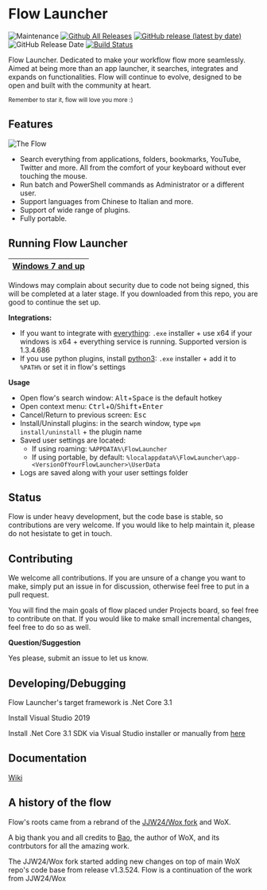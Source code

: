 Flow Launcher
=============

![Maintenance](https://img.shields.io/maintenance/yes/2020)
[![Github All Releases](https://img.shields.io/github/downloads/Flow-Launcher/Flow.Launcher/total.svg)](https://github.com/Flow-Launcher/Flow.Launcher/releases)
[![GitHub release (latest by date)](https://img.shields.io/github/v/release/Flow-Launcher/Flow.Launcher)](https://github.com/Flow-Launcher/Flow.Launcher/releases/latest)
![GitHub Release Date](https://img.shields.io/github/release-date/Flow-Launcher/Flow.Launcher)
[![Build Status](https://dev.azure.com/Flow-Launcher/Flow.Launcher/_apis/build/status/Flow.Launcher?branchName=master)](https://dev.azure.com/Flow-Launcher/Flow.Launcher/_build/latest?definitionId=1&branchName=master)

Flow Launcher. Dedicated to make your workflow flow more seamlessly. Aimed at being more than an app launcher, it searches, integrates and expands on functionalities. Flow will continue to evolve, designed to be open and built with the community at heart.

<sub>Remember to star it, flow will love you more :)</sub>

## Features
![The Flow](https://user-images.githubusercontent.com/26427004/82151677-fa9c7100-989f-11ea-9143-81de60aaf07d.gif)

- Search everything from applications, folders, bookmarks, YouTube, Twitter and more. All from the comfort of your keyboard without ever touching the mouse.
- Run batch and PowerShell commands as Administrator or a different user.
- Support languages from Chinese to Italian and more.
- Support of wide range of plugins.
- Fully portable.

## Running Flow Launcher

| [Windows 7 and up](https://github.com/Flow-Launcher/Flow.Launcher/releases/latest)
| ------------- |

Windows may complain about security due to code not being signed, this will be completed at a later stage. If you downloaded from this repo, you are good to continue the set up. 

**Integrations:**
  - If you want to integrate with [everything](https://www.voidtools.com/): `.exe` installer + use x64 if your windows is x64 + everything service is running. Supported version is 1.3.4.686
  - If you use python plugins, install [python3](https://www.python.org/downloads/): `.exe` installer + add it to `%PATH%` or set it in flow's settings

**Usage**
- Open flow's search window: <kbd>Alt</kbd>+<kbd>Space</kbd> is the default hotkey
- Open context menu: <kbd>Ctrl</kbd>+<kbd>O</kbd>/<kbd>Shift</kbd>+<kbd>Enter</kbd>
- Cancel/Return to previous screen: <kbd>Esc</kbd>
- Install/Uninstall plugins: in the search window, type `wpm install/uninstall` + the plugin name
- Saved user settings are located:
  - If using roaming: `%APPDATA%\FlowLauncher`
  - If using portable, by default: `%localappdata%\FlowLauncher\app-<VersionOfYourFlowLauncher>\UserData` 
- Logs are saved along with your user settings folder

## Status

Flow is under heavy development, but the code base is stable, so contributions are very welcome. If you would like to help maintain it, please do not hesistate to get in touch.

## Contributing

We welcome all contributions. If you are unsure of a change you want to make, simply put an issue in for discussion, otherwise feel free to put in a pull request.

You will find the main goals of flow placed under Projects board, so feel free to contribute on that. If you would like to make small incremental changes, feel free to do so as well.

**Question/Suggestion**

Yes please, submit an issue to let us know.

## Developing/Debugging

Flow Launcher's target framework is .Net Core 3.1

Install Visual Studio 2019

Install .Net Core 3.1 SDK via Visual Studio installer or manually from [here](https://dotnet.microsoft.com/download/dotnet-core/thank-you/sdk-3.1.201-windows-x64-installer)

## Documentation

[Wiki](https://github.com/Flow-Launcher/Flow.Launcher/wiki)

## A history of the flow
Flow's roots came from a rebrand of the [JJW24/Wox fork](https://github.com/jjw24/Wox/issues/156) and WoX.

A big thank you and all credits to [Bao](https://github.com/bao-qian), the author of WoX, and its contrbutors for all the amazing work.

The JJW24/Wox fork started adding new changes on top of main WoX repo's code base from release v1.3.524. Flow is a continuation of the work from JJW24/Wox
